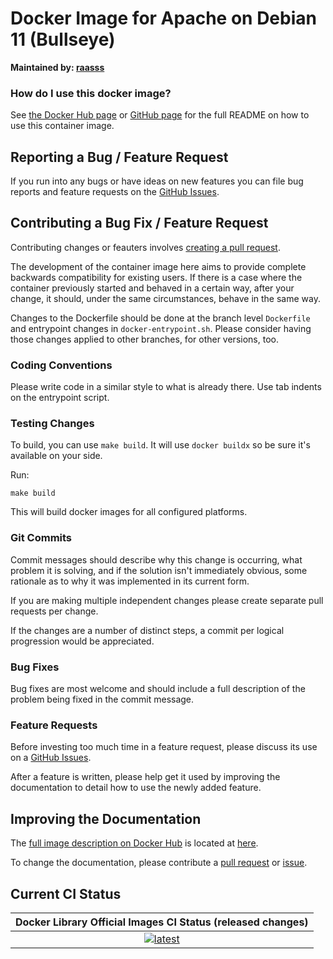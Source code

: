 # Docker Image for Apache on Debian 11 (Bullseye)

**Maintained by: [raasss](https://github.com/raasss/)**

### How do I use this docker image?

See [the Docker Hub page](https://hub.docker.com/repository/docker/raasss/apache-debian-11/general) or [GitHub page](https://github.com/raasss/docker-apache-debian-11/blob/main/README.docker.io.md) for the full README on how to use this container image.

## Reporting a Bug / Feature Request

If you run into any bugs or have ideas on new features you can file bug reports and feature requests on the [GitHub Issues](https://github.com/raasss/docker-apache-debian-11/issues).

## Contributing a Bug Fix / Feature Request

Contributing changes or feauters involves [creating a pull request](https://github.com/raasss/docker-apache-debian-11/pulls).

The development of the container image here aims to provide complete backwards compatibility for existing users. If there is a case where the container previously started and behaved in a certain way, after your change, it should, under the same circumstances, behave in the same way.

Changes to the Dockerfile should be done at the branch level `Dockerfile` and entrypoint changes in `docker-entrypoint.sh`. Please consider having those changes applied to other branches, for other versions, too.

### Coding Conventions

Please write code in a similar style to what is already there. Use tab indents on the entrypoint script.

### Testing Changes

To build, you can use `make build`. It will use `docker buildx` so be sure it's available on your side.

Run:
```
make build
```

This will build docker images for all configured platforms.

### Git Commits

Commit messages should describe why this change is occurring, what problem it is solving, and if the solution isn't immediately obvious, some rationale as to why it was implemented in its current form. 

If you are making multiple independent changes please create separate pull requests per change.

If the changes are a number of distinct steps, a commit per logical progression would be appreciated.

### Bug Fixes

Bug fixes are most welcome and should include a full description of the problem being fixed in the commit message.

### Feature Requests

Before investing too much time in a feature request, please discuss its use on a [GitHub Issues](https://github.com/raasss/docker-apache-debian-11/issues).

After a feature is written, please help get it used by improving the documentation to detail how to use the newly added feature.

## Improving the Documentation

The [full image description on Docker Hub](https://hub.docker.com/r/raasss/apache-debian-11) is located at [here](https://github.com/raasss/docker-apache-debian-11/blob/main/README.docker.io.md).

To change the documentation, please contribute a [pull request](https://github.com/raasss/docker-apache-debian-11/pulls) or [issue](https://github.com/raasss/docker-apache-debian-11/issues).


## Current CI Status

| Docker Library Official Images CI Status (released changes) |
|:-:|
| [![latest](https://github.com/raasss/docker-apache-debian-11/actions/workflows/latest.yml/badge.svg)](https://github.com/raasss/docker-apache-debian-11/actions/workflows/latest.yml) |
